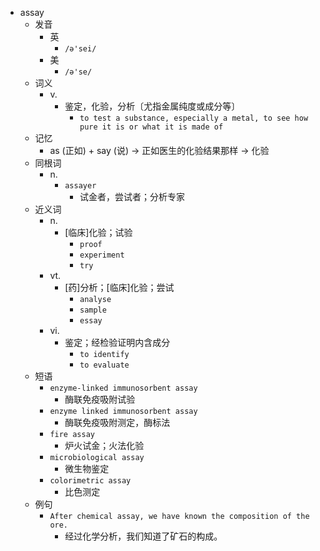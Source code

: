 - assay
  - 发音
    - 英
      - `/ə'sei/`
    - 美
      - `/ə'se/`
  - 词义
    - v.
      - 鉴定，化验，分析〔尤指金属纯度或成分等〕
        - `to test a substance, especially a metal, to see how pure it is or what it is made of`
  - 记忆
    - as (正如) + say (说) → 正如医生的化验结果那样 → 化验
  - 同根词
    - n.
      - `assayer`
        - 试金者，尝试者；分析专家
  - 近义词
    - n.
      - [临床]化验；试验
        - `proof`
        - `experiment`
        - `try`
    - vt.
      - [药]分析；[临床]化验；尝试
        - `analyse`
        - `sample`
        - `essay`
    - vi.
      - 鉴定；经检验证明内含成分
        - `to identify`
        - `to evaluate`
  - 短语
    - `enzyme-linked immunosorbent assay`
      - 酶联免疫吸附试验 
    - `enzyme linked immunosorbent assay`
      - 酶联免疫吸附测定，酶标法 
    - `fire assay`
      - 炉火试金；火法化验 
    - `microbiological assay`
      - 微生物鉴定 
    - `colorimetric assay`
      - 比色测定 
  - 例句
    - `After chemical assay, we have known the composition of the ore.`
      - 经过化学分析，我们知道了矿石的构成。

